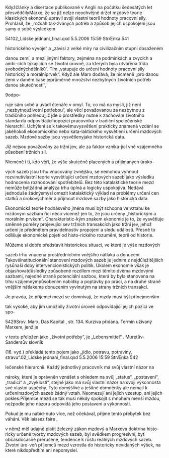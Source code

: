 
Kdyžčlánky a disertace publikované v Anglii na počátku šedesátých let přesvědčilyMarxe, že se již nelze neochvějně držet mzdové teorie klasických ekonomů,upravil svoji vlastní teorii hodnoty pracovní síly. Prohlásil, že „rozsah tak-zvaných potřeb a způsob jejich uspokojení jsou samy o sobě výsledkem

54102_Lidske jednani_final.qxd 5.5.2006 15:59 StrÆnka 541

historického vývoje“ a „závisí z velké míry na civilizačním stupni dosaženém

danou zemí, a mezi jinými faktory, zejména na podmínkách a zvycích a ambi-cích týkajících se životní úrovně, za kterých byla utvářena třída svobodnýchdělníků“. Tím „vstupuje do určení hodnoty pracovní síly historický a morálníprvek“. Když ale Marx dodává, že nicméně „pro danou zemi v daném čase jeprůměrné množství nezbytných životních potřeb danou skutečností“,

9odpo-

ruje sám sobě a uvádí čtenáře v omyl. To, co má na mysli, již není „nezbytnouživotní potřebou“, ale věcí považovanou za nezbytnou z tradičního pohledu,již jde o prostředky nutné k zachování životního standardu odpovídajícíhopozici pracovníka v tradiční společenské hierarchii. Uchýlení se k takovémuvysvětlení prakticky znamená vzdání se jakéhokoli ekonomického nebo kata-laktického vysvětlení určení mzdových sazeb. Mzdové sazby jsou vysvětlenyjako historická data.

Již nejsou považovány za tržní jev, ale za faktor vznika-jící vně vzájemného působení tržních sil.

Nicméně i ti, kdo věří, že výše skutečně placených a přijímaných úroko-

vých sazeb jsou trhu vnucovány zvnějšku, se nemohou vyhnout rozvinutívlastní teorie vysvětlující určení mzdových sazeb jako výsledku hodnocenía rozhodování spotřebitelů. Bez této katalaktické teorie mezd nemůže býtžádná analýza trhu úplná a logicky uspokojivá. Nedává jednoduše žádnýsmysl omezit katalaktický výklad na problémy určení cen statků a úrokovýchměr a přijmout mzdové sazby jako historická data.

Ekonomická teorie hodnásvého jména musí být schopna ve vztahu ke mzdovým sazbám říci něco vícenež jen to, že jsou určeny „historickým a morálním prvkem“. Charakteristic-kým znakem ekonomie je to, že vysvětluje směnné poměry projevující sev tržních transakcích jako tržní jev, jehož určení je předmětem pravidelnostív propojení a sledu událostí. Přesně to odlišuje ekonomické pojetí od histo-rického rozumění, teorii od historie.

Můžeme si dobře představit historickou situaci, ve které je výše mzdových

sazeb trhu vnucena prostřednictvím vnějšího nátlaku a donucení. Takovéinstitucionální stanovení mzdových sazeb je jedním z nejdůležitějších rysůnaší doby intervencionistických politik. Úkolem ekonomie však je objasňovatdůsledky způsobené rozdílem mezi těmito dvěma mzdovými sazbami, najedné straně potenciální sazbou, která by byla stanovena na trhu vzájemnýmpůsobením nabídky a poptávky po práci, a na druhé straně vnějším nátlakema donucením vyvinutým na strany tržních transakcí.

Je pravda, že příjemci mezd se domnívají, že mzdy musí být přinejmenším

tak vysoké, aby jim umožnily životní úroveň odpovídající jejich pozici ve spo-

5429Srov. Marx, Das Kapital , str. 134. Kurziva přidána. Termín užívaný Marxem, jenž je

v textu přeložen jako „životní potřeby“, je „Lebensmittel“ . Muretův-Sandersův slovník

(16. vyd.) překládá tento pojem jako „jídlo, potravu, potraviny, stravu“.02_Lidske jednani_final.qxd 5.5.2006 15:59 StrÆnka 542

lečenské hierarchii. Každý jednotlivý pracovník má svůj vlastní názor na

nároky, které je oprávněn vznášet s ohledem na svůj „status“, „postavení“,„tradici“ a „zvyklosti“, stejně jako má svůj vlastní názor na svoji výkonnosta své vlastní úspěchy. Tyto domýšlivé a ješitné domněnky ale nemají k určenímzdových sazeb žádný vztah. Neomezují ani jejich vzestup, ani jejich pokles.Příjemce mezd se tak musí někdy spokojit s mnohem menší mzdou, nežpodle jeho názoru odpovídá jeho postavení a výkonnosti.

Pokud je mu nabíd-nuto více, než očekával, přijme tento přebytek bez váhání. Věk laissez faire ,

v němž měl údajně platit železný zákon mzdový a Marxova doktrína histo-ricky určené tvorby mzdových sazeb, byl svědkem progresivní, byť občasdočasně přerušené, tendence k růstu reálných mzdových sazeb. Životní úro-veň příjemců mezd vzrostla do historicky nevídaných výšek, na které nikdopředtím ani nepomyslel.

